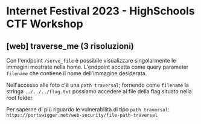 # Internet Festival 2023 - HighSchools CTF Workshop

## [web] traverse_me (3 risoluzioni)

Con l'endpoint `/serve_file` è possibile visualizzare singolarmente le immagini mostrate nella home. L'endpoint accetta come query parameter `filename` che contiene il nome dell'immagine desiderata.

Nell'accesso alle foto c'è una `path traversal`; fornendo come `filename` la stringa `../../../flag.txt` possiamo accedere al file della flag situato nella root folder.

Per saperne di più riguardo le vulnerabilità di tipo `path traversal`: `https://portswigger.net/web-security/file-path-traversal`
